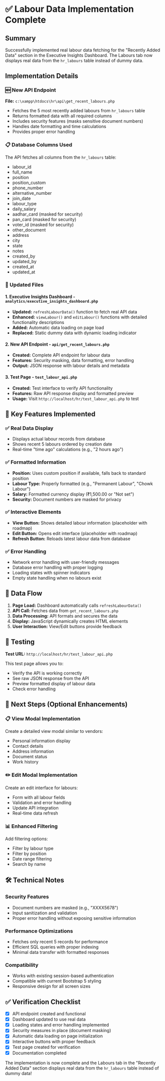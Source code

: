 # ✅ Labour Data Implementation Complete

## Summary
Successfully implemented real labour data fetching for the "Recently Added Data" section in the Executive Insights Dashboard. The Labours tab now displays real data from the `hr_labours` table instead of dummy data.

## Implementation Details

### 🆕 New API Endpoint
**File:** `c:\xampp\htdocs\hr\api\get_recent_labours.php`
- Fetches the 5 most recently added labours from `hr_labours` table
- Returns formatted data with all required columns
- Includes security features (masks sensitive document numbers)
- Handles date formatting and time calculations
- Provides proper error handling

### 📋 Database Columns Used
The API fetches all columns from the `hr_labours` table:
- labour_id
- full_name
- position
- position_custom
- phone_number
- alternative_number
- join_date
- labour_type
- daily_salary
- aadhar_card (masked for security)
- pan_card (masked for security)
- voter_id (masked for security)
- other_document
- address
- city
- state
- notes
- created_by
- updated_by
- created_at
- updated_at

### 🔧 Updated Files

#### 1. **Executive Insights Dashboard** - `analytics/executive_insights_dashboard.php`
- **Updated:** `refreshLabourData()` function to fetch real API data
- **Enhanced:** `viewLabour()` and `editLabour()` functions with detailed functionality descriptions
- **Added:** Automatic data loading on page load
- **Replaced:** Static dummy data with dynamic loading indicator

#### 2. **New API Endpoint** - `api/get_recent_labours.php`
- **Created:** Complete API endpoint for labour data
- **Features:** Security masking, data formatting, error handling
- **Output:** JSON response with labour details and metadata

#### 3. **Test Page** - `test_labour_api.php`
- **Created:** Test interface to verify API functionality
- **Features:** Raw API response display and formatted preview
- **Usage:** Visit `http://localhost/hr/test_labour_api.php` to test

## 🎯 Key Features Implemented

### ✅ Real Data Display
- Displays actual labour records from database
- Shows recent 5 labours ordered by creation date
- Real-time "time ago" calculations (e.g., "2 hours ago")

### ✅ Formatted Information
- **Position:** Uses custom position if available, falls back to standard position
- **Labour Type:** Properly formatted (e.g., "Permanent Labour", "Chowk Labour")
- **Salary:** Formatted currency display (₹1,500.00 or "Not set")
- **Security:** Document numbers are masked for privacy

### ✅ Interactive Elements
- **View Button:** Shows detailed labour information (placeholder with roadmap)
- **Edit Button:** Opens edit interface (placeholder with roadmap)
- **Refresh Button:** Reloads latest labour data from database

### ✅ Error Handling
- Network error handling with user-friendly messages
- Database error handling with proper logging
- Loading states with spinner indicators
- Empty state handling when no labours exist

## 🔄 Data Flow
1. **Page Load:** Dashboard automatically calls `refreshLabourData()`
2. **API Call:** Fetches data from `get_recent_labours.php`
3. **Data Processing:** API formats and secures the data
4. **Display:** JavaScript dynamically creates HTML elements
5. **User Interaction:** View/Edit buttons provide feedback

## 🧪 Testing
**Test URL:** `http://localhost/hr/test_labour_api.php`

This test page allows you to:
- Verify the API is working correctly
- See raw JSON response from the API
- Preview formatted display of labour data
- Check error handling

## 🚀 Next Steps (Optional Enhancements)

### 📋 View Modal Implementation
Create a detailed view modal similar to vendors:
- Personal information display
- Contact details
- Address information
- Document status
- Work history

### ✏️ Edit Modal Implementation
Create an edit interface for labours:
- Form with all labour fields
- Validation and error handling
- Update API integration
- Real-time data refresh

### 📊 Enhanced Filtering
Add filtering options:
- Filter by labour type
- Filter by position
- Date range filtering
- Search by name

## 🛠️ Technical Notes

### Security Features
- Document numbers are masked (e.g., "XXXX5678")
- Input sanitization and validation
- Proper error handling without exposing sensitive information

### Performance Optimizations
- Fetches only recent 5 records for performance
- Efficient SQL queries with proper indexing
- Minimal data transfer with formatted responses

### Compatibility
- Works with existing session-based authentication
- Compatible with current Bootstrap 5 styling
- Responsive design for all screen sizes

## ✅ Verification Checklist
- [x] API endpoint created and functional
- [x] Dashboard updated to use real data
- [x] Loading states and error handling implemented
- [x] Security measures in place (document masking)
- [x] Automatic data loading on page initialization
- [x] Interactive buttons with proper feedback
- [x] Test page created for verification
- [x] Documentation completed

The implementation is now complete and the Labours tab in the "Recently Added Data" section displays real data from the `hr_labours` table instead of dummy data!
